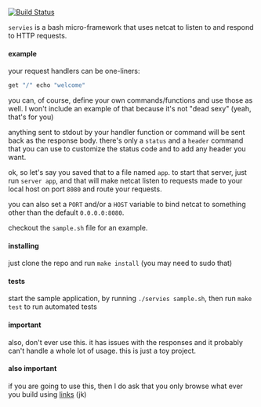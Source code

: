 [![Build Status](https://travis-ci.org/minond/servies.svg?branch=master)](https://travis-ci.org/minond/servies)

`servies` is a bash micro-framework that uses netcat to listen to and respond
to HTTP requests.

#### example

your request handlers can be one-liners:

```bash
get "/" echo "welcome"
```

you can, of course, define your own commands/functions and use those as well.
I won't include an example of that because it's not "dead sexy" (yeah, that's
for you)

anything sent to stdout by your handler function or command will be sent back
as the response body. there's only a `status` and a `header` command that you
can use to customize the status code and to add any header you want.

ok, so let's say you saved that to a file named `app`. to start that server,
just run `server app`, and that will make netcat listen to requests made to
your local host on port `8080` and route your requests.

you can also set a `PORT` and/or a `HOST` variable to bind netcat to something
other than the default `0.0.0.0:8080`.

checkout the `sample.sh` file for an example.

#### installing

just clone the repo and run `make install` (you may need to sudo that)

#### tests

start the sample application, by running `./servies sample.sh`, then run `make
test` to run automated tests

#### important

also, don't ever use this. it has issues with the responses and it probably
can't handle a whole lot of usage. this is just a toy project.

#### also important

if you are going to use this, then I do ask that you only browse what ever you
build using [links](http://links.twibright.com/) (jk)
